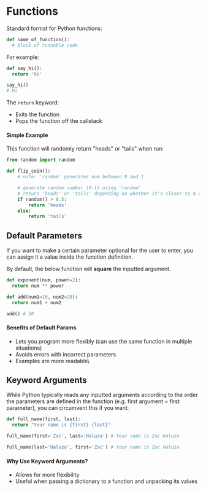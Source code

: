 # Functions

Standard format for Python functions:

```python
def name_of_function():
  # block of runnable code
```

For example:

```python
def say_hi():
  return 'Hi'

say_hi()
# Hi
```

The `return` keyword:

- Exits the function
- Pops the function off the callstack

#### Simple Example

This function will randomly return "heads" or "tails" when run:

```python
from random import random

def flip_coin():
    # note: 'random' generates num between 0 and 1

    # generate random number (0-1) using 'random'
    # return 'heads' or 'tails' depending on whether it's closer to 0 or 1
    if random() > 0.5:
        return 'heads'
    else:
        return 'tails'
```

## Default Parameters

If you want to make a certain parameter optional for the user to enter, you can assign it a value inside the function definition.

By default, the below function will **square** the inputted argument.

```python
def exponent(num, power=2):
  return num ** power
```

```python
def add(num1=10, num2=20):
  return num1 + num2

add() # 30
```

#### Benefits of Default Params

- Lets you program more flexibly (can use the same function in multiple situations)
- Avoids errors with incorrect parameters
- Examples are more readable\

## Keyword Arguments

While Python typically reads any inputted arguments according to the order the parameters are defined in the function (e.g. first argument = first parameter), you can circumvent this if you want:

```python
def full_name(first, last):
  return "Your name is {first} {last}"

full_name(first='Zac', last='Haluza') # Your name is Zac Haluza

full_name(last='Haluza', first='Zac') # Your name is Zac Haluza
```

#### Why Use Keyword Arguments?

- Allows for more flexibility
- Useful when passing a dictionary to a function and unpacking its values
